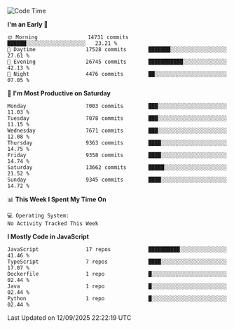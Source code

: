 <!--START_SECTION:waka-->
![Code Time](http://img.shields.io/badge/Code%20Time-3%2C498%20hrs%2059%20mins-blue)

**I'm an Early 🐤** 

```text
🌞 Morning                14731 commits       ██████░░░░░░░░░░░░░░░░░░░   23.21 % 
🌆 Daytime                17528 commits       ███████░░░░░░░░░░░░░░░░░░   27.61 % 
🌃 Evening                26745 commits       ███████████░░░░░░░░░░░░░░   42.13 % 
🌙 Night                  4476 commits        ██░░░░░░░░░░░░░░░░░░░░░░░   07.05 % 
```
📅 **I'm Most Productive on Saturday** 

```text
Monday                   7003 commits        ███░░░░░░░░░░░░░░░░░░░░░░   11.03 % 
Tuesday                  7078 commits        ███░░░░░░░░░░░░░░░░░░░░░░   11.15 % 
Wednesday                7671 commits        ███░░░░░░░░░░░░░░░░░░░░░░   12.08 % 
Thursday                 9363 commits        ████░░░░░░░░░░░░░░░░░░░░░   14.75 % 
Friday                   9358 commits        ████░░░░░░░░░░░░░░░░░░░░░   14.74 % 
Saturday                 13662 commits       █████░░░░░░░░░░░░░░░░░░░░   21.52 % 
Sunday                   9345 commits        ████░░░░░░░░░░░░░░░░░░░░░   14.72 % 
```


📊 **This Week I Spent My Time On** 

```text
💻 Operating System: 
No Activity Tracked This Week
```

**I Mostly Code in JavaScript** 

```text
JavaScript               17 repos            ██████████░░░░░░░░░░░░░░░   41.46 % 
TypeScript               7 repos             ████░░░░░░░░░░░░░░░░░░░░░   17.07 % 
Dockerfile               1 repo              █░░░░░░░░░░░░░░░░░░░░░░░░   02.44 % 
Java                     1 repo              █░░░░░░░░░░░░░░░░░░░░░░░░   02.44 % 
Python                   1 repo              █░░░░░░░░░░░░░░░░░░░░░░░░   02.44 % 
```




 Last Updated on 12/09/2025 22:22:19 UTC
<!--END_SECTION:waka-->

<!--
**likaiqiang/likaiqiang** is a ✨ _special_ ✨ repository because its `README.md` (this file) appears on your GitHub profile.

Here are some ideas to get you started:

- 🔭 I’m currently working on ...
- 🌱 I’m currently learning ...
- 👯 I’m looking to collaborate on ...
- 🤔 I’m looking for help with ...
- 💬 Ask me about ...
- 📫 How to reach me: ...
- 😄 Pronouns: ...
- ⚡ Fun fact: ...
-->
